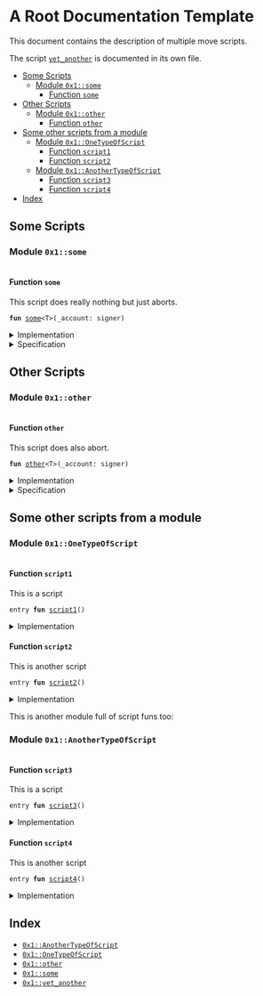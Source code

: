 

<a id="@A_Root_Documentation_Template_0"></a>

# A Root Documentation Template


This document contains the description of multiple move scripts.

The script <code><a href="root_template_script3.md#0x1_yet_another">yet_another</a></code> is documented in its own file.

-  [Some Scripts](#@Some_Scripts_1)
    -  [Module `0x1::some`](#0x1_some)
        -  [Function `some`](#0x1_some_some)
-  [Other Scripts](#@Other_Scripts_2)
    -  [Module `0x1::other`](#0x1_other)
        -  [Function `other`](#0x1_other_other)
-  [Some other scripts from a module](#@Some_other_scripts_from_a_module_3)
    -  [Module `0x1::OneTypeOfScript`](#0x1_OneTypeOfScript)
        -  [Function `script1`](#0x1_OneTypeOfScript_script1)
        -  [Function `script2`](#0x1_OneTypeOfScript_script2)
    -  [Module `0x1::AnotherTypeOfScript`](#0x1_AnotherTypeOfScript)
        -  [Function `script3`](#0x1_AnotherTypeOfScript_script3)
        -  [Function `script4`](#0x1_AnotherTypeOfScript_script4)
-  [Index](#@Index_4)



<a id="@Some_Scripts_1"></a>

## Some Scripts



<a id="0x1_some"></a>

### Module `0x1::some`



<pre><code></code></pre>



<a id="0x1_some_some"></a>

#### Function `some`

This script does really nothing but just aborts.


<pre><code><b>fun</b> <a href="root.md#0x1_some">some</a>&lt;T&gt;(_account: signer)
</code></pre>



<details>
<summary>Implementation</summary>


<pre><code><b>fun</b> <a href="root.md#0x1_some">some</a>&lt;T&gt;(_account: signer) {
    <b>abort</b> 1
}
</code></pre>



</details>

<details>
<summary>Specification</summary>



<pre><code><b>aborts_if</b> <b>true</b> <b>with</b> 1;
</code></pre>



</details>



<a id="@Other_Scripts_2"></a>

## Other Scripts



<a id="0x1_other"></a>

### Module `0x1::other`



<pre><code></code></pre>



<a id="0x1_other_other"></a>

#### Function `other`

This script does also abort.


<pre><code><b>fun</b> <a href="root.md#0x1_other">other</a>&lt;T&gt;(_account: signer)
</code></pre>



<details>
<summary>Implementation</summary>


<pre><code><b>fun</b> <a href="root.md#0x1_other">other</a>&lt;T&gt;(_account: signer) {
    <b>abort</b> 2
}
</code></pre>



</details>

<details>
<summary>Specification</summary>



<pre><code><b>aborts_if</b> <b>true</b> <b>with</b> 2;
</code></pre>



</details>



<a id="@Some_other_scripts_from_a_module_3"></a>

## Some other scripts from a module



<a id="0x1_OneTypeOfScript"></a>

### Module `0x1::OneTypeOfScript`



<pre><code></code></pre>



<a id="0x1_OneTypeOfScript_script1"></a>

#### Function `script1`

This is a script


<pre><code>entry <b>fun</b> <a href="root.md#0x1_OneTypeOfScript_script1">script1</a>()
</code></pre>



<details>
<summary>Implementation</summary>


<pre><code>entry <b>fun</b> <a href="root.md#0x1_OneTypeOfScript_script1">script1</a>() {}
</code></pre>



</details>

<a id="0x1_OneTypeOfScript_script2"></a>

#### Function `script2`

This is another script


<pre><code>entry <b>fun</b> <a href="root.md#0x1_OneTypeOfScript_script2">script2</a>()
</code></pre>



<details>
<summary>Implementation</summary>


<pre><code>entry <b>fun</b> <a href="root.md#0x1_OneTypeOfScript_script2">script2</a>() {}
</code></pre>



</details>


This is another module full of script funs too:


<a id="0x1_AnotherTypeOfScript"></a>

### Module `0x1::AnotherTypeOfScript`



<pre><code></code></pre>



<a id="0x1_AnotherTypeOfScript_script3"></a>

#### Function `script3`

This is a script


<pre><code>entry <b>fun</b> <a href="root.md#0x1_AnotherTypeOfScript_script3">script3</a>()
</code></pre>



<details>
<summary>Implementation</summary>


<pre><code>entry <b>fun</b> <a href="root.md#0x1_AnotherTypeOfScript_script3">script3</a>() {}
</code></pre>



</details>

<a id="0x1_AnotherTypeOfScript_script4"></a>

#### Function `script4`

This is another script


<pre><code>entry <b>fun</b> <a href="root.md#0x1_AnotherTypeOfScript_script4">script4</a>()
</code></pre>



<details>
<summary>Implementation</summary>


<pre><code>entry <b>fun</b> <a href="root.md#0x1_AnotherTypeOfScript_script4">script4</a>() {}
</code></pre>



</details>



<a id="@Index_4"></a>

## Index


-  [`0x1::AnotherTypeOfScript`](root.md#0x1_AnotherTypeOfScript)
-  [`0x1::OneTypeOfScript`](root.md#0x1_OneTypeOfScript)
-  [`0x1::other`](root.md#0x1_other)
-  [`0x1::some`](root.md#0x1_some)
-  [`0x1::yet_another`](root_template_script3.md#0x1_yet_another)
